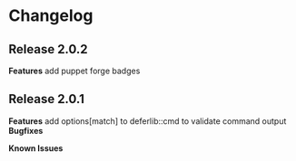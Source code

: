 # Changelog

## Release 2.0.2

**Features**
add puppet forge badges

## Release 2.0.1

**Features**
add options[match] to deferlib::cmd to validate command output
**Bugfixes**

**Known Issues**
